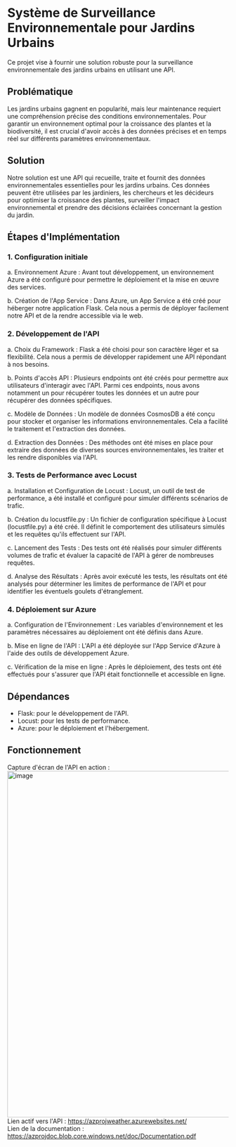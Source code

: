 # Système de Surveillance Environnementale pour Jardins Urbains
Ce projet vise à fournir une solution robuste pour la surveillance environnementale des jardins urbains en utilisant une API.

## Problématique
Les jardins urbains gagnent en popularité, mais leur maintenance requiert une compréhension précise des conditions environnementales. Pour garantir un environnement optimal pour la croissance des plantes et la biodiversité, il est crucial d'avoir accès à des données précises et en temps réel sur différents paramètres environnementaux.

## Solution
Notre solution est une API qui recueille, traite et fournit des données environnementales essentielles pour les jardins urbains. Ces données peuvent être utilisées par les jardiniers, les chercheurs et les décideurs pour optimiser la croissance des plantes, surveiller l'impact environnemental et prendre des décisions éclairées concernant la gestion du jardin.

## Étapes d'Implémentation
### 1. Configuration initiale
a. Environnement Azure : Avant tout développement, un environnement Azure a été configuré pour permettre le déploiement et la mise en œuvre des services.

b. Création de l'App Service : Dans Azure, un App Service a été créé pour héberger notre application Flask. Cela nous a permis de déployer facilement notre API et de la rendre accessible via le web.

### 2. Développement de l'API
a. Choix du Framework : Flask a été choisi pour son caractère léger et sa flexibilité. Cela nous a permis de développer rapidement une API répondant à nos besoins.

b. Points d'accès API : Plusieurs endpoints ont été créés pour permettre aux utilisateurs d'interagir avec l'API. Parmi ces endpoints, nous avons notamment un pour récupérer toutes les données et un autre pour récupérer des données spécifiques.

c. Modèle de Données : Un modèle de données CosmosDB a été conçu pour stocker et organiser les informations environnementales. Cela a facilité le traitement et l'extraction des données.

d. Extraction des Données : Des méthodes ont été mises en place pour extraire des données de diverses sources environnementales, les traiter et les rendre disponibles via l'API.

### 3. Tests de Performance avec Locust
a. Installation et Configuration de Locust : Locust, un outil de test de performance, a été installé et configuré pour simuler différents scénarios de trafic.

b. Création du locustfile.py : Un fichier de configuration spécifique à Locust (locustfile.py) a été créé. Il définit le comportement des utilisateurs simulés et les requêtes qu'ils effectuent sur l'API.

c. Lancement des Tests : Des tests ont été réalisés pour simuler différents volumes de trafic et évaluer la capacité de l'API à gérer de nombreuses requêtes.

d. Analyse des Résultats : Après avoir exécuté les tests, les résultats ont été analysés pour déterminer les limites de performance de l'API et pour identifier les éventuels goulets d'étranglement.

### 4. Déploiement sur Azure
a. Configuration de l'Environnement : Les variables d'environnement et les paramètres nécessaires au déploiement ont été définis dans Azure.

b. Mise en ligne de l'API : L'API a été déployée sur l'App Service d'Azure à l'aide des outils de développement Azure.

c. Vérification de la mise en ligne : Après le déploiement, des tests ont été effectués pour s'assurer que l'API était fonctionnelle et accessible en ligne.

## Dépendances
- Flask: pour le développement de l'API.
- Locust: pour les tests de performance.
- Azure: pour le déploiement et l'hébergement.

## Fonctionnement
Capture d'écran de l'API en action : 
<br>
<img width="789" alt="image" src="https://github.com/EneruJ/azureproject/assets/62664268/400921f4-1ce4-42c5-b607-7b5f8cd56af9"><br>
Lien actif vers l'API : https://azprojweather.azurewebsites.net/
<br>Lien de la documentation : https://azprojdoc.blob.core.windows.net/doc/Documentation.pdf


